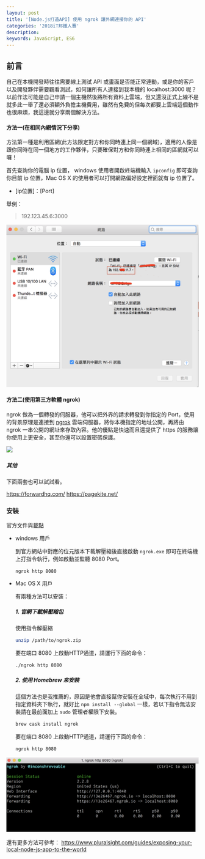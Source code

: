 ```yaml
---
layout: post
title: '[Node.js打造API] 使用 ngrok 讓外網連接你的 API'
categories: '2018iT邦鐵人賽'
description: 
keywords: JavaScript, ES6
---
```


## 前言
自己在本機開發時往往需要線上測試 API 或畫面是否能正常連動，或是你的客戶以及開發夥伴需要觀看測試，如何讓所有人連接到我本機的 localhost:3000 呢？以前作法可能是自己申請一個主機然後將所有資料上雲端，但又還沒正式上線不是就多此一舉了還必須額外負擔主機費用，雖然有免費的但每次都要上雲端這個動作也很麻煩，我這邊就分享兩個解決方法。

#### 方法一(在相同內網情況下分享)

方法第一種是利用區網(此方法限定對方和你同時連上同一個網域)，適用的人像是跟你同時在同一個地方的工作夥伴，只要確保對方和你同時連上相同的區網就可以囉！

首先查詢你的電腦 ip 位置， windows 使用者開啟終端機輸入 `ipconfig` 即可查詢你目前 ip 位置，Mac OS X 的使用者可以打開網路偏好設定裡面就有 ip 位置了。

- [ip位置]：[Port]

舉例：
> 192.123.45.6:3000

<img src="/images/posts/it2018/img1070116-1.png" width="550">


#### 方法二(使用第三方軟體 ngrok)

ngrok 做為一個轉發的伺服器，他可以把外界的請求轉發到你指定的 Port，使用的背景原理是連接到 [ngrok](https://ngrok.com/product) 雲端伺服器，將你本機指定的地址公開，再將由 ngrok 一串公開的網址來存取內容。他的優點是快速而且還提供了 https 的服務讓你使用上更安全，甚至你還可以設置密碼保護。

<img src="https://ngrok.com/static/img/demo.png">

##### 其他
下面兩套也可以試試看。

https://forwardhq.com/
https://pagekite.net/

### 安裝

官方文件與[載點](https://ngrok.com/download)

- windows 用戶

  到官方網站中對應的位元版本下載解壓縮後直接啟動 `ngrok.exe` 即可在終端機上打指令執行，例如啟動並監聽 8080 Port。

  ```ash
  ngrok http 8080
  ```

- Mac OS X 用戶

  有兩種方法可以安裝：

  ##### 1. 官網下載解壓縮包

    使用指令解壓縮
  
  ```bash
  unzip /path/to/ngrok.zip  
  ```

    要在端口 8080 上啟動HTTP通道，請運行下面的命令：

  ```bash
  ./ngrok http 8080
  ```

  ##### 2. 使用 Homebrew 來安裝

    這個方法也是我推薦的，原因是他會直接幫你安裝在全域中，每次執行不用到指定資料夾下執行，就好比 `npm install --global` 一樣，若以下指令無法安裝請在最前面加上 `sudo` 管理者權限下安裝。

  ```bash
  brew cask install ngrok
  ```

   要在端口 8080 上啟動HTTP通道，請運行下面的命令：

  ```bash
  ngrok http 8080
  ```

<img src="/images/posts/it2018/img1070116-2.png">


還有更多方法可參考：
https://www.pluralsight.com/guides/exposing-your-local-node-js-app-to-the-world
